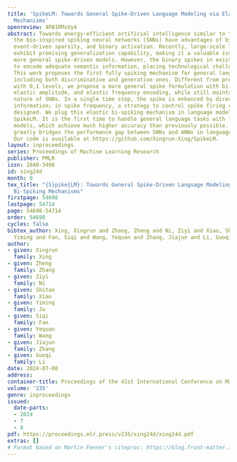 ```yaml
---
title: 'SpikeLM: Towards General Spike-Driven Language Modeling via Elastic Bi-Spiking
  Mechanisms'
openreview: 4PB1RMsUy4
abstract: Towards energy-efficient artificial intelligence similar to the human brain,
  the bio-inspired spiking neural networks (SNNs) have advantages of biological plausibility,
  event-driven sparsity, and binary activation. Recently, large-scale language models
  exhibit promising generalization capability, making it a valuable issue to explore
  more general spike-driven models. However, the binary spikes in existing SNNs fail
  to encode adequate semantic information, placing technological challenges for generalization.
  This work proposes the first fully spiking mechanism for general language tasks,
  including both discriminative and generative ones. Different from previous spikes
  with 0,1 levels, we propose a more general spike formulation with bi-directional,
  elastic amplitude, and elastic frequency encoding, while still maintaining the addition
  nature of SNNs. In a single time step, the spike is enhanced by direction and amplitude
  information; in spike frequency, a strategy to control spike firing rate is well
  designed. We plug this elastic bi-spiking mechanism in language modeling, named
  SpikeLM. It is the first time to handle general language tasks with fully spike-driven
  models, which achieve much higher accuracy than previously possible. SpikeLM also
  greatly bridges the performance gap between SNNs and ANNs in language modeling.
  Our code is available at https://github.com/Xingrun-Xing/SpikeLM.
layout: inproceedings
series: Proceedings of Machine Learning Research
publisher: PMLR
issn: 2640-3498
id: xing24d
month: 0
tex_title: "{S}pike{LM}: Towards General Spike-Driven Language Modeling via Elastic
  Bi-Spiking Mechanisms"
firstpage: 54698
lastpage: 54714
page: 54698-54714
order: 54698
cycles: false
bibtex_author: Xing, Xingrun and Zhang, Zheng and Ni, Ziyi and Xiao, Shitao and Ju,
  Yiming and Fan, Siqi and Wang, Yequan and Zhang, Jiajun and Li, Guoqi
author:
- given: Xingrun
  family: Xing
- given: Zheng
  family: Zhang
- given: Ziyi
  family: Ni
- given: Shitao
  family: Xiao
- given: Yiming
  family: Ju
- given: Siqi
  family: Fan
- given: Yequan
  family: Wang
- given: Jiajun
  family: Zhang
- given: Guoqi
  family: Li
date: 2024-07-08
address:
container-title: Proceedings of the 41st International Conference on Machine Learning
volume: '235'
genre: inproceedings
issued:
  date-parts:
  - 2024
  - 7
  - 8
pdf: https://proceedings.mlr.press/v235/xing24d/xing24d.pdf
extras: []
# Format based on Martin Fenner's citeproc: https://blog.front-matter.io/posts/citeproc-yaml-for-bibliographies/
---
```

